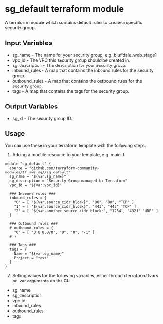 # sg_default terraform module
A terraform module which contains default rules to create a specific security group.
## Input Variables
* sg_name - The name for your security group, e.g. bluffdale_web_stage1
* vpc_id - The VPC this security group should be created in.
* sg_description - The description for your security group.
* inbound_rules - A map that contains the inbound rules for the security group.
* outbound_rules - A map that contains the outbound rules for the security group.
* tags - A map that contains the tags for the security group.
## Output Variables
* sg_id - The security group ID.
## Usage 
You can use these in your terraform template with the following steps.
1. Adding a module resource to your template, e.g. main.tf
```
module "sg_default" {
  source = "github.com/terraform-community-modules/tf_aws_sg//sg_default"
  sg_name = "${var.sg_name}"
  sg_description = "Security Group managed by Terraform"
  vpc_id = "${var.vpc_id}"
  
  ### Inbound rules ###
  inbound_rules = {
    "0" = [ "${var.source_cidr_block}", "80", "80", "TCP" ]
    "1" = [ "${var.source_cidr_block}", "443", "443" "TCP" ]
    "2" = [ "${var.another_source_cidr_block}", "1234", "4321" "UDP" ]
  }
  
  ### Outbound rules ###  
  # outbound_rules = {
    "0" = [ "0.0.0.0/0", "0", "0", "-1" ]
  # }

  ### Tags ###  
  tags = {
    Name = "${var.sg_name}"
    Project = "test"
  }
}
```
2. Setting values for the following variables, either through terraform.tfvars or -var arguments on the CLI
* sg_name
* sg_description
* vpc_id
* inbound_rules
* outbound_rules
* tags
